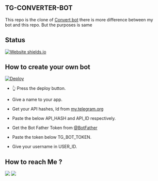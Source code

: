 ## TG-CONVERTER-BOT
This repo is the clone of [Convert bot](https://telegram.dog/convert_Ns_bot) there is more difference between my bot and this repo. But the purposes is same
## Status
[![Website shields.io](https://img.shields.io/website-up-down-green-red/http/shields.io.svg)](https://github.com/Ns-AnoNymouS/TG-CONVERT-BOT/tree/main)
## How to create your own bot
[![Deploy](https://www.herokucdn.com/deploy/button.svg)](https://heroku.com/deploy?template=https://github.com/Ns-AnoNymouS/tg-convert-bot/tree/main)
- 👆 Press the deploy button.

- Give a name to your app.

- Get your API hashes, Id from [my.telegram.org](https://my.telegram.org/)

- Paste the below API_HASH and API_ID respectively.

- Get the Bot Father Token from [@BotFather](https://telegram.dog/botfather)

- Paste the token below TG_BOT_TOKEN.

- Give your username in USER_ID.

## How to reach Me ?
<a href="https://telegram.dog/Ns_bot_updates"><img src="https://img.shields.io/badge/Join-Telegram%20Channel-red.svg?logo=Telegram"></a>
<a href="https://telegram.dog/Ns_Bot_supporters"><img src="https://img.shields.io/badge/Join-Telegram%20Group-blue.svg?logo=telegram"></a>
